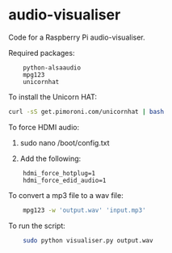 # audio-visualiser
Code for a Raspberry Pi audio-visualiser.

Required packages:

```
    python-alsaaudio
    mpg123
	unicornhat
```

To install the Unicorn HAT:

```bash
curl -sS get.pimoroni.com/unicornhat | bash
```

To force HDMI audio:

1. sudo nano /boot/config.txt

2. Add the following:

```
    hdmi_force_hotplug=1
    hdmi_force_edid_audio=1
```

To convert a mp3 file to a wav file:

```bash
    mpg123 -w 'output.wav' 'input.mp3'
```

To run the script:

```bash
    sudo python visualiser.py output.wav
```
